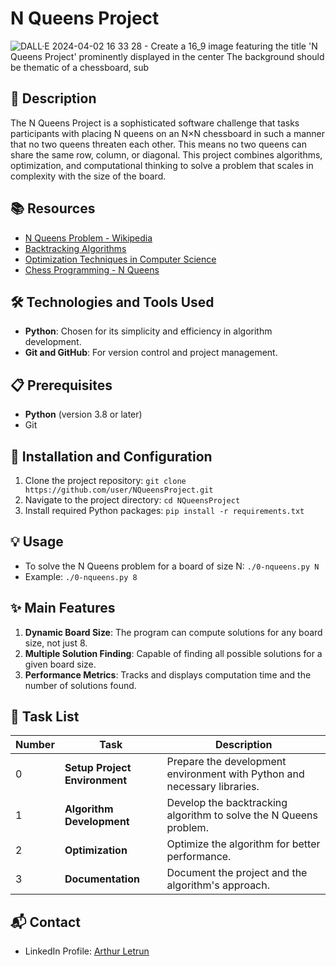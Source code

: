 # N Queens Project

![DALL·E 2024-04-02 16 33 28 - Create a 16_9 image featuring the title 'N Queens Project' prominently displayed in the center  The background should be thematic of a chessboard, sub](https://github.com/Nimrod02/holbertonschool-interview/assets/86027619/37d69bc7-1fa6-4182-96eb-7443b0a0c31c)

## 📝 Description
The N Queens Project is a sophisticated software challenge that tasks participants with placing N queens on an N×N chessboard in such a manner that no two queens threaten each other. This means no two queens can share the same row, column, or diagonal. This project combines algorithms, optimization, and computational thinking to solve a problem that scales in complexity with the size of the board.

## 📚 Resources
- [N Queens Problem - Wikipedia](https://en.wikipedia.org/wiki/Eight_queens_puzzle)
- [Backtracking Algorithms](https://www.geeksforgeeks.org/backtracking-algorithms/)
- [Optimization Techniques in Computer Science](https://www.sciencedirect.com/topics/computer-science/optimization-technique)
- [Chess Programming - N Queens](https://www.chessprogramming.org/N_Queens)

## 🛠️ Technologies and Tools Used
- **Python**: Chosen for its simplicity and efficiency in algorithm development.
- **Git and GitHub**: For version control and project management.

## 📋 Prerequisites
- **Python** (version 3.8 or later)
- Git

## 🚀 Installation and Configuration
1. Clone the project repository: `git clone https://github.com/user/NQueensProject.git`
2. Navigate to the project directory: `cd NQueensProject`
3. Install required Python packages: `pip install -r requirements.txt`

## 💡 Usage
- To solve the N Queens problem for a board of size N: `./0-nqueens.py N`
- Example: `./0-nqueens.py 8`

## ✨ Main Features
1. **Dynamic Board Size**: The program can compute solutions for any board size, not just 8.
2. **Multiple Solution Finding**: Capable of finding all possible solutions for a given board size.
3. **Performance Metrics**: Tracks and displays computation time and the number of solutions found.

## 📝 Task List
| Number | Task                   | Description                                                                     |
| ------ | ---------------------- | ------------------------------------------------------------------------------- |
| 0      | **Setup Project Environment** | Prepare the development environment with Python and necessary libraries. |
| 1      | **Algorithm Development** | Develop the backtracking algorithm to solve the N Queens problem. |
| 2      | **Optimization** | Optimize the algorithm for better performance. |
| 3      | **Documentation** | Document the project and the algorithm's approach. |

## 📬 Contact
- LinkedIn Profile: [Arthur Letrun](https://www.linkedin.com/in/arthur-letrun/)
